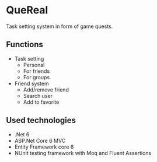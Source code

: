 # QueReal

Task setting system in form of game quests. 

## Functions

- Task setting 
    - Personal
    - For friends
    - For groups
- Friend system
    - Add/remove friend
    - Search user
    - Add to favorite

## Used technologies

- .Net 6
- ASP.Net Core 6 MVC
- Entity Framework core 6
- NUnit testing framework with Moq and Fluent Assertions
